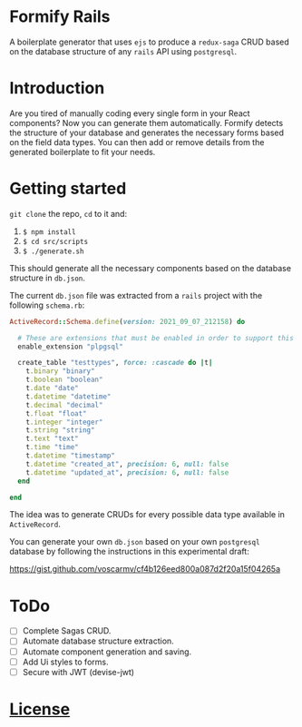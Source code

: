 # Formify Rails

A boilerplate generator that uses `ejs` to produce a `redux-saga` CRUD based on the database structure of any `rails` API using `postgresql`.

# Introduction

Are you tired of manually coding every single form in your React components? Now you can generate them automatically. Formify detects the structure of your database and generates the necessary forms based on the field data types. You can then add or remove details from the generated boilerplate to fit your needs.

# Getting started

`git clone` the repo, `cd` to it and:

1. `$ npm install`
2. `$ cd src/scripts`
3. `$ ./generate.sh`

This should generate all the necessary components based on the database structure in `db.json`.

The current `db.json` file was extracted from a `rails` project with the following `schema.rb`:

```Ruby
ActiveRecord::Schema.define(version: 2021_09_07_212158) do

  # These are extensions that must be enabled in order to support this database
  enable_extension "plpgsql"

  create_table "testtypes", force: :cascade do |t|
    t.binary "binary"
    t.boolean "boolean"
    t.date "date"
    t.datetime "datetime"
    t.decimal "decimal"
    t.float "float"
    t.integer "integer"
    t.string "string"
    t.text "text"
    t.time "time"
    t.datetime "timestamp"
    t.datetime "created_at", precision: 6, null: false
    t.datetime "updated_at", precision: 6, null: false
  end

end
```

The idea was to generate CRUDs for every possible data type available in `ActiveRecord`.

You can generate your own `db.json` based on your own `postgresql` database by following the instructions in this experimental draft:

https://gist.github.com/voscarmv/cf4b126eed800a087d2f20a15f04265a

# ToDo

- [ ] Complete Sagas CRUD.
- [ ] Automate database structure extraction.
- [ ] Automate component generation and saving.
- [ ] Add Ui styles to forms.
- [ ] Secure with JWT (devise-jwt)

# [License](./LICENSE.md)
